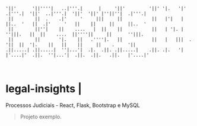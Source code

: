 ```
'||'      '||''''|   ..|'''.|      |     '||'         '||' '|.   '|'  .|'''.|  '||'  ..|'''.|  '||'  '||' |''||''|  .|'''.|  
 ||        ||  .    .|'     '     |||     ||           ||   |'|   |   ||..  '   ||  .|'     '   ||    ||     ||     ||..  '  
 ||        ||''|    ||    ....   |  ||    ||           ||   | '|. |    ''|||.   ||  ||    ....  ||''''||     ||      ''|||.  
 ||        ||       '|.    ||   .''''|.   ||           ||   |   |||  .     '||  ||  '|.    ||   ||    ||     ||    .     '|| 
.||.....| .||.....|  ''|...'|  .|.  .||. .||.....|    .||. .|.   '|  |'....|'  .||.  ''|...'|  .||.  .||.   .||.   |'....|'  
                                                                                                                             
                                                                                                                             
```                                                                                             
legal-insights | 
===============================================================================
Processos Judiciais - React, Flask, Bootstrap e MySQL
> Projeto exemplo.
